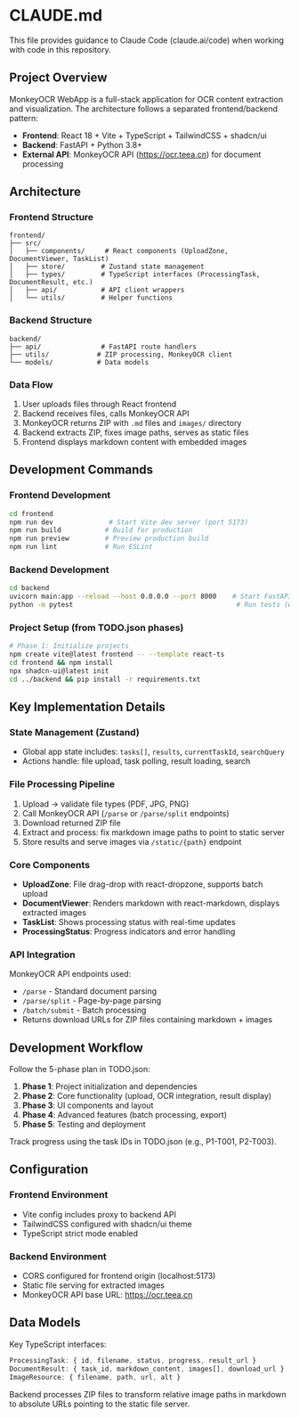 # CLAUDE.md

This file provides guidance to Claude Code (claude.ai/code) when working with code in this repository.

## Project Overview

MonkeyOCR WebApp is a full-stack application for OCR content extraction and visualization. The architecture follows a separated frontend/backend pattern:

- **Frontend**: React 18 + Vite + TypeScript + TailwindCSS + shadcn/ui
- **Backend**: FastAPI + Python 3.8+
- **External API**: MonkeyOCR API (https://ocr.teea.cn) for document processing

## Architecture

### Frontend Structure
```
frontend/
├── src/
│   ├── components/     # React components (UploadZone, DocumentViewer, TaskList)
│   ├── store/         # Zustand state management
│   ├── types/         # TypeScript interfaces (ProcessingTask, DocumentResult, etc.)
│   ├── api/           # API client wrappers
│   └── utils/         # Helper functions
```

### Backend Structure  
```
backend/
├── api/               # FastAPI route handlers
├── utils/            # ZIP processing, MonkeyOCR client
└── models/           # Data models
```

### Data Flow
1. User uploads files through React frontend
2. Backend receives files, calls MonkeyOCR API
3. MonkeyOCR returns ZIP with `.md` files and `images/` directory
4. Backend extracts ZIP, fixes image paths, serves as static files
5. Frontend displays markdown content with embedded images

## Development Commands

### Frontend Development
```bash
cd frontend
npm run dev              # Start Vite dev server (port 5173)
npm run build           # Build for production
npm run preview         # Preview production build
npm run lint            # Run ESLint
```

### Backend Development
```bash
cd backend
uvicorn main:app --reload --host 0.0.0.0 --port 8000    # Start FastAPI dev server
python -m pytest                                         # Run tests (when implemented)
```

### Project Setup (from TODO.json phases)
```bash
# Phase 1: Initialize projects
npm create vite@latest frontend -- --template react-ts
cd frontend && npm install
npx shadcn-ui@latest init
cd ../backend && pip install -r requirements.txt
```

## Key Implementation Details

### State Management (Zustand)
- Global app state includes: `tasks[]`, `results`, `currentTaskId`, `searchQuery`
- Actions handle: file upload, task polling, result loading, search

### File Processing Pipeline
1. Upload → validate file types (PDF, JPG, PNG)
2. Call MonkeyOCR API (`/parse` or `/parse/split` endpoints)
3. Download returned ZIP file
4. Extract and process: fix markdown image paths to point to static server
5. Store results and serve images via `/static/{path}` endpoint

### Core Components
- **UploadZone**: File drag-drop with react-dropzone, supports batch upload
- **DocumentViewer**: Renders markdown with react-markdown, displays extracted images
- **TaskList**: Shows processing status with real-time updates
- **ProcessingStatus**: Progress indicators and error handling

### API Integration
MonkeyOCR API endpoints used:
- `/parse` - Standard document parsing  
- `/parse/split` - Page-by-page parsing
- `/batch/submit` - Batch processing
- Returns download URLs for ZIP files containing markdown + images

## Development Workflow

Follow the 5-phase plan in TODO.json:
1. **Phase 1**: Project initialization and dependencies
2. **Phase 2**: Core functionality (upload, OCR integration, result display)  
3. **Phase 3**: UI components and layout
4. **Phase 4**: Advanced features (batch processing, export)
5. **Phase 5**: Testing and deployment

Track progress using the task IDs in TODO.json (e.g., P1-T001, P2-T003).

## Configuration

### Frontend Environment
- Vite config includes proxy to backend API
- TailwindCSS configured with shadcn/ui theme
- TypeScript strict mode enabled

### Backend Environment  
- CORS configured for frontend origin (localhost:5173)
- Static file serving for extracted images
- MonkeyOCR API base URL: https://ocr.teea.cn

## Data Models

Key TypeScript interfaces:
```typescript
ProcessingTask: { id, filename, status, progress, result_url }
DocumentResult: { task_id, markdown_content, images[], download_url }
ImageResource: { filename, path, url, alt }
```

Backend processes ZIP files to transform relative image paths in markdown to absolute URLs pointing to the static file server.